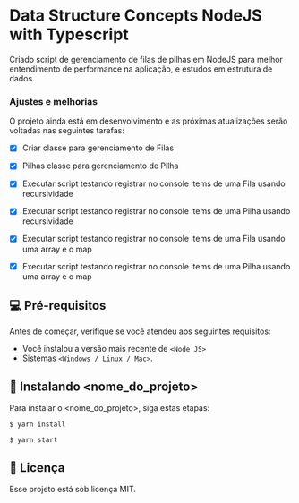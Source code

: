 # Data Structure Concepts NodeJS with Typescript

<!---Esses são exemplos. Veja https://shields.io para outras pessoas ou para personalizar este conjunto de escudos. Você pode querer incluir dependências, status do projeto e informações de licença aqui--->

Criado script de gerenciamento de filas de pilhas em NodeJS para melhor entendimento de performance na aplicação, e estudos em estrutura de dados.


### Ajustes e melhorias

O projeto ainda está em desenvolvimento e as próximas atualizações serão voltadas nas seguintes tarefas:

- [x] Criar classe para gerenciamento de Filas
- [x] Pilhas classe para gerenciamento de Pilha
- [x] Executar script testando registrar no console items de uma Fila usando recursividade
- [x] Executar script testando registrar no console items de uma Pilha usando recursividade
- [x] Executar script testando registrar no console items de uma Fila usando uma array e o map
- [x] Executar script testando registrar no console items de uma Pilha usando uma array e o map


## 💻 Pré-requisitos

Antes de começar, verifique se você atendeu aos seguintes requisitos:
<!---Estes são apenas requisitos de exemplo. Adicionar, duplicar ou remover conforme necessário--->
* Você instalou a versão mais recente de `<Node JS>`
* Sistemas `<Windows / Linux / Mac>`.

## 🚀 Instalando <nome_do_projeto>

Para instalar o <nome_do_projeto>, siga estas etapas:

```
$ yarn install
```

```
$ yarn start
```

## 📝 Licença

Esse projeto está sob licença MIT.
